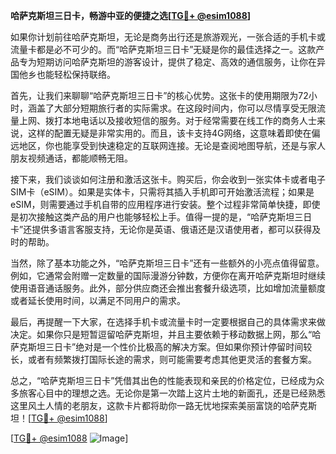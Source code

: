 **哈萨克斯坦三日卡，畅游中亚的便捷之选[[TG💪+ @esim1088](https://t.me/s/esim1088)]**

如果你计划前往哈萨克斯坦，无论是商务出行还是旅游观光，一张合适的手机卡或流量卡都是必不可少的。而“哈萨克斯坦三日卡”无疑是你的最佳选择之一。这款产品专为短期访问哈萨克斯坦的游客设计，提供了稳定、高效的通信服务，让你在异国他乡也能轻松保持联络。

首先，让我们来聊聊“哈萨克斯坦三日卡”的核心优势。这张卡的使用期限为72小时，涵盖了大部分短期旅行者的实际需求。在这段时间内，你可以尽情享受无限流量上网、拨打本地电话以及接收短信的服务。对于经常需要在线工作的商务人士来说，这样的配置无疑是非常实用的。而且，该卡支持4G网络，这意味着即使在偏远地区，你也能享受到快速稳定的互联网连接。无论是查阅地图导航，还是与家人朋友视频通话，都能顺畅无阻。

接下来，我们谈谈如何注册和激活这张卡。购买后，你会收到一张实体卡或者电子SIM卡（eSIM）。如果是实体卡，只需将其插入手机即可开始激活流程；如果是eSIM，则需要通过手机自带的应用程序进行安装。整个过程非常简单快捷，即使是初次接触这类产品的用户也能够轻松上手。值得一提的是，“哈萨克斯坦三日卡”还提供多语言客服支持，无论你是英语、俄语还是汉语使用者，都可以获得及时的帮助。

当然，除了基本功能之外，“哈萨克斯坦三日卡”还有一些额外的小亮点值得留意。例如，它通常会附赠一定数量的国际漫游分钟数，方便你在离开哈萨克斯坦时继续使用语音通话服务。此外，部分供应商还会推出套餐升级选项，比如增加流量额度或者延长使用时间，以满足不同用户的需求。

最后，再提醒一下大家，在选择手机卡或流量卡时一定要根据自己的具体需求来做决定。如果你只是短暂逗留哈萨克斯坦，并且主要依赖于移动数据上网，那么“哈萨克斯坦三日卡”绝对是一个性价比极高的解决方案。但如果你预计停留时间较长，或者有频繁拨打国际长途的需求，则可能需要考虑其他更灵活的套餐方案。

总之，“哈萨克斯坦三日卡”凭借其出色的性能表现和亲民的价格定位，已经成为众多旅客心目中的理想之选。无论你是第一次踏上这片土地的新面孔，还是已经熟悉这里风土人情的老朋友，这款卡片都将助你一路无忧地探索美丽富饶的哈萨克斯坦！[[TG💪+ @esim1088](https://t.me/s/esim1088)]

[[TG💪+ @esim1088](https://t.me/s/esim1088) ![Image](https://i.postimg.cc/4NQfJmqS/Snipaste-2025-05-13-00-14-12.png)]